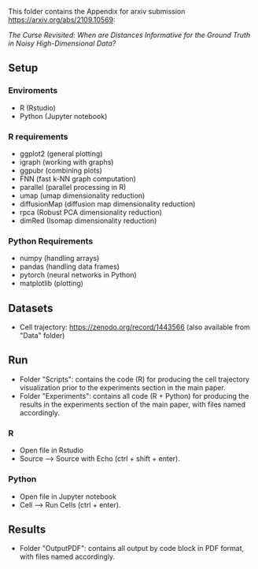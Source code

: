 This folder contains the Appendix for arxiv submission https://arxiv.org/abs/2109.10569: 

_The Curse Revisited:  When are Distances Informative for the Ground Truth in Noisy High-Dimensional Data?_

## Setup

### Enviroments
* R (Rstudio)
* Python (Jupyter notebook) 

### R requirements
* ggplot2 (general plotting)
* igraph (working with graphs)
* ggpubr (combining plots)
* FNN (fast k-NN graph computation)
* parallel (parallel processing in R)
* umap (umap dimensionality reduction)
* diffusionMap (diffusion map dimensionality reduction)
* rpca (Robust PCA dimensionality reduction)
* dimRed (Isomap dimensionality reduction)

### Python Requirements 
* numpy (handling arrays)
* pandas (handling data frames)
* pytorch (neural networks in Python)
* matplotlib (plotting)
	
## Datasets
* Cell trajectory: https://zenodo.org/record/1443566 (also available from "Data" folder)

## Run
* Folder "Scripts": contains the code (R) for producing the cell trajectory visualization prior to the experiments section in the main paper.
* Folder "Experiments": contains all code (R + Python) for producing the results in the experiments
section of the main paper, with files named accordingly.

### R
* Open file in Rstudio 
* Source --> Source with Echo (ctrl + shift + enter).

### Python 
* Open file in Jupyter notebook
* Cell --> Run Cells (ctrl + enter).

## Results
* Folder "OutputPDF": contains all output by code block in PDF format, with files named accordingly.
